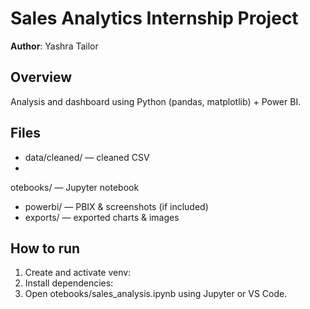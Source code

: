 ﻿# Sales Analytics Internship Project

**Author**: Yashra Tailor
## Overview
Analysis and dashboard using Python (pandas, matplotlib) + Power BI.

## Files
- data/cleaned/ — cleaned CSV
- 
otebooks/ — Jupyter notebook
- powerbi/ — PBIX & screenshots (if included)
- exports/ — exported charts & images

## How to run
1. Create and activate venv:
2. Install dependencies:
3. Open 
otebooks/sales_analysis.ipynb using Jupyter or VS Code.


